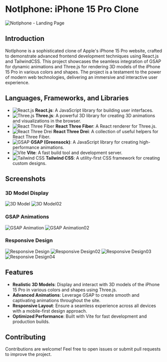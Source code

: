 # NotIphone: iPhone 15 Pro Clone

![NotIphone - Landing Page](https://media.licdn.com/dms/image/v2/D4E22AQHUCdVz8RLQcA/feedshare-shrink_2048_1536/feedshare-shrink_2048_1536/0/1725028844545?e=1727913600&v=beta&t=Fth-ANG6e551zjAR7dagKOh4ezfRLJ_Bh2k7hISZAkk)

## Introduction

NotIphone is a sophisticated clone of Apple's iPhone 15 Pro website, crafted to demonstrate advanced frontend development techniques using React.js and TailwindCSS. This project showcases the seamless integration of GSAP for dynamic animations and Three.js for rendering 3D models of the iPhone 15 Pro in various colors and shapes. The project is a testament to the power of modern web technologies, delivering an immersive and interactive user experience.

## Languages, Frameworks, and Libraries

- ![React.js](https://img.shields.io/badge/React.js-61DAFB?style=for-the-badge&logo=react&logoColor=black) **React.js**: A JavaScript library for building user interfaces.
- ![Three.js](https://img.shields.io/badge/Three.js-000000?style=for-the-badge&logo=three.js&logoColor=white) **Three.js**: A powerful 3D library for creating 3D animations and visualizations in the browser.
- ![React Three Fiber](https://img.shields.io/badge/React%20Three%20Fiber-20232A?style=for-the-badge&logo=react&logoColor=61DAFB) **React Three Fiber**: A React renderer for Three.js.
- ![React Three Drei](https://img.shields.io/badge/React%20Three%20Drei-20232A?style=for-the-badge&logo=react&logoColor=61DAFB) **React Three Drei**: A collection of useful helpers for React Three Fiber.
- ![GSAP](https://img.shields.io/badge/GSAP-88CE02?style=for-the-badge&logo=greensock&logoColor=white) **GSAP (Greensock)**: A JavaScript library for creating high-performance animations.
- ![Vite](https://img.shields.io/badge/Vite-646CFF?style=for-the-badge&logo=vite&logoColor=white) **Vite**: A fast build tool and development server.
- ![Tailwind CSS](https://img.shields.io/badge/Tailwind%20CSS-06B6D4?style=for-the-badge&logo=tailwindcss&logoColor=white) **Tailwind CSS**: A utility-first CSS framework for creating custom designs.

## Screenshots

### 3D Model Display

![3D Model](https://media.licdn.com/dms/image/v2/D4E22AQFxaeU5-KHQjQ/feedshare-shrink_2048_1536/feedshare-shrink_2048_1536/0/1725028843783?e=1727913600&v=beta&t=bCPTVqqAXU2RJzaFJQdS5aUOu-widN6emUvUiXVUiaM)
![3D Model02](https://media.licdn.com/dms/image/v2/D4E22AQGiV1Kfdxb6Xw/feedshare-shrink_2048_1536/feedshare-shrink_2048_1536/0/1725028843848?e=1727913600&v=beta&t=Slz47B-8PywMlSLNm6iVqOYAoLm-jx8dMenN5aRT1bo)

### GSAP Animations

![GSAP Animation](https://media.licdn.com/dms/image/v2/D4E22AQHk5VeDqHu_7w/feedshare-shrink_2048_1536/feedshare-shrink_2048_1536/0/1725028845353?e=1727913600&v=beta&t=_bvirgOn6HT7qLWAeqFR_KgCDce5lrZu6EU9OVcmdO0)
![GSAP Animation02](https://media.licdn.com/dms/image/v2/D4E22AQGgxXau5YDaTA/feedshare-shrink_2048_1536/feedshare-shrink_2048_1536/0/1725028845507?e=1727913600&v=beta&t=Wj5kGCOiZct6JRG23HGUa7GB3iU0EP1FyE4HT7wuwVo)

### Responsive Design

![Responsive Design](https://media.licdn.com/dms/image/v2/D4E22AQFxO57oq8tGgA/feedshare-shrink_800/feedshare-shrink_800/0/1725028843181?e=1727913600&v=beta&t=UBvRz_HvUHcn41V44YQt2oT5fWHLmCBnp3ARPIakVV0)
![Responsive Design02](https://media.licdn.com/dms/image/v2/D4E22AQFo4Xj4ecrJFg/feedshare-shrink_800/feedshare-shrink_800/0/1725028843071?e=1727913600&v=beta&t=h7bYMK2aDJrxMIQ595T8hGGqEytzsW9N72Put9yv5Hc)
![Responsive Design03](https://media.licdn.com/dms/image/v2/D4E22AQETXUqvtbtzDA/feedshare-shrink_800/feedshare-shrink_800/0/1725028844888?e=1727913600&v=beta&t=3nsSGf7vHN1PiKSE5zNQqUdvILEOPBe76ZxnCHne8zU)
![Responsive Design04](https://media.licdn.com/dms/image/v2/D4E22AQHQeU9v6-4FrA/feedshare-shrink_800/feedshare-shrink_800/0/1725028843549?e=1727913600&v=beta&t=U9Qycq3cCB79rKquZlebNbnmfxsInQZ9OxIUl4WeBOY)

## Features

- **Realistic 3D Models**: Display and interact with 3D models of the iPhone 15 Pro in various colors and shapes using Three.js.
- **Advanced Animations**: Leverage GSAP to create smooth and captivating animations throughout the site.
- **Responsive Layout**: Ensure a seamless experience across all devices with a mobile-first design approach.
- **Optimized Performance**: Built with Vite for fast development and production builds.

## Contributing

Contributions are welcome! Feel free to open issues or submit pull requests to improve the project.
